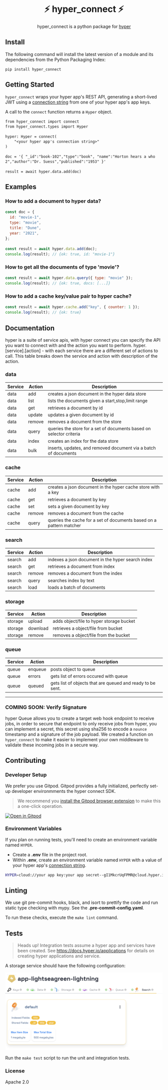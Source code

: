 <h1 align="center">⚡️ hyper_connect ⚡️</h1>
<p align="center">
hyper_connect is a python package for <a href="https://docs.hyper.io">hyper</a>
</p>
<p align="center">

## Install

The following command will install the latest version of a module and its dependencies from the Python Packaging Index:

```
pip install hyper_connect
```

## Getting Started

`hyper_connect` wraps your hyper app's REST API, generating a short-lived JWT using a [connection string](https://docs.hyper.io/app-keys) from one of your hyper app's app keys.

A call to the `connect` function returns a `Hyper` object.

```
from hyper_connect import connect
from hyper_connect.types import Hyper

hyper: Hyper = connect(
    "<your hyper app's connection string>"
)

doc = '{ "_id":"book-102","type":"book", "name":"Horton hears a who 2","author":"Dr. Suess","published":"1953" }'

result = await hyper.data.add(doc)

```

## Examples

### How to add a document to hyper data?

```js
const doc = {
  id: "movie-1",
  type: "movie",
  title: "Dune",
  year: "2021",
};

const result = await hyper.data.add(doc);
console.log(result); // {ok: true, id: "movie-1"}
```

### How to get all the documents of type 'movie'?

```js
const result = await hyper.data.query({ type: "movie" });
console.log(result); // {ok: true, docs: [...]}
```

### How to add a cache key/value pair to hyper cache?

```js
const result = await hyper.cache.add("key", { counter: 1 });
console.log(result); // {ok: true}
```

## Documentation

hyper is a suite of service apis, with hyper connect you can specify the API you
want to connect with and the action you want to perform.
hyper.[service].[action] - with each service there are a different set of
actions to call. This table breaks down the service and action with description
of the action.

### data

| Service | Action | Description                                                         |
| ------- | ------ | ------------------------------------------------------------------- |
| data    | add    | creates a json document in the hyper data store                     |
| data    | list   | lists the documents given a start,stop,limit range                  |
| data    | get    | retrieves a document by id                                          |
| data    | update | updates a given document by id                                      |
| data    | remove | removes a document from the store                                   |
| data    | query  | queries the store for a set of documents based on selector criteria |
| data    | index  | creates an index for the data store                                 |
| data    | bulk   | inserts, updates, and removed document via a batch of documents     |

### cache

| Service | Action | Description                                                         |
| ------- | ------ | ------------------------------------------------------------------- |
| cache   | add    | creates a json document in the hyper cache store with a key         |
| cache   | get    | retrieves a document by key                                         |
| cache   | set    | sets a given document by key                                        |
| cache   | remove | removes a document from the cache                                   |
| cache   | query  | queries the cache for a set of documents based on a pattern matcher |

### search

| Service | Action | Description                                       |
| ------- | ------ | ------------------------------------------------- |
| search  | add    | indexes a json document in the hyper search index |
| search  | get    | retrieves a document from index                   |
| search  | remove | removes a document from the index                 |
| search  | query  | searches index by text                            |
| search  | load   | loads a batch of documents                        |

### storage

| Service | Action   | Description                              |
| ------- | -------- | ---------------------------------------- |
| storage | upload   | adds object/file to hyper storage bucket |
| storage | download | retrieves a object/file from bucket      |
| storage | remove   | removes a object/file from the bucket    |

### queue

| Service | Action  | Description                                                |
| ------- | ------- | ---------------------------------------------------------- |
| queue   | enqueue | posts object to queue                                      |
| queue   | errors  | gets list of errors occured with queue                     |
| queue   | queued  | gets list of objects that are queued and ready to be sent. |

---

### COMING SOON: Verify Signature

hyper Queue allows you to create a target web hook endpoint to receive jobs, in
order to secure that endpoint to only receive jobs from hyper, you can implement
a secret, this secret using sha256 to encode a `nounce` timestamp and a
signature of the job payload. We created a function on `hyper_connect` to make
it easier to implement your own middleware to validate these incoming jobs in a
secure way.

## Contributing

### Developer Setup

We prefer you use Gitpod.  Gitpod provides a fully initialized, perfectly set-up developer environmments the hyper connect SDK.

> We recommend you [install the Gitpod browser extension](https://www.gitpod.io/docs/browser-extension) to make this a one-click operation.

[![Open in Gitpod](https://gitpod.io/button/open-in-gitpod.svg)](https://gitpod.io/#https://github.com/tripott/hyper-connect-py-test)

### Environment Variables

If you plan on running tests, you'll need to create an environment variable named `HYPER`.

- Create a **.env** file in the project root.
- Within **.env**, create an environment variable named `HYPER` with a value of your hyper app's [connection string](https://docs.hyper.io/app-keys#nq-connection-string).


```bash
HYPER=cloud://your app key:your app secret--gI1MkcrUqFPMR@cloud.hyper.io/express-quickstart
```

## Linting

We use git pre-commit hooks, black, and isort to prettify the code and run static type checking with mypy.   See the **.pre-commit-config.yaml**.

To run these checks, execute the `make lint` command.

## Tests

> Heads up! Integration tests assume a hyper app and services have been created.  See https://docs.hyper.io/applications for details on creating hyper applications and service.

A storage service should have the following configuration:

![Search Service Config](search-svc-config.png)

Run the `make test` script to run the unit and integration tests.

### License

Apache 2.0
